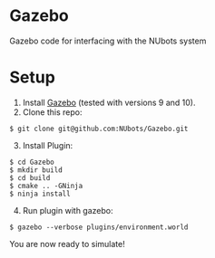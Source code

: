 # Gazebo
Gazebo code for interfacing with the NUbots system

# Setup
  1. Install [Gazebo](http://gazebosim.org/tutorials?cat=guided_b&tut=guided_b1) (tested with versions 9 and 10).
  2. Clone this repo:

    $ git clone git@github.com:NUbots/Gazebo.git

  3. Install Plugin:

    $ cd Gazebo
    $ mkdir build
    $ cd build
    $ cmake .. -GNinja
    $ ninja install

  4. Run plugin with gazebo:

    $ gazebo --verbose plugins/environment.world

  You are now ready to simulate!
